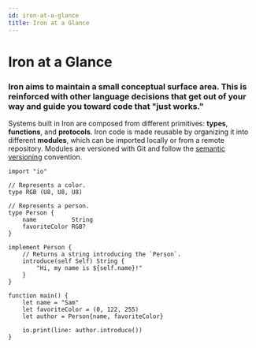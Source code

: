 ```yaml
---
id: iron-at-a-glance
title: Iron at a Glance
---
```


# Iron at a Glance

### Iron aims to maintain a small conceptual surface area. This is reinforced with other language decisions that get out of your way and guide you toward code that "just works."

Systems built in Iron are composed from different primitives: **types**, **functions**, and **protocols**. Iron code is made reusable by organizing it into different **modules**, which can be imported locally or from a remote repository. Modules are versioned with Git and follow the [semantic versioning](https://semver.org/) convention.

```fe
import "io"

// Represents a color.
type RGB (U8, U8, U8)

// Represents a person.
type Person {
	name          String
	favoriteColor RGB?
}

implement Person {
	// Returns a string introducing the `Person`.
	introduce(self Self) String {
		"Hi, my name is ${self.name}!"
	}
}

function main() {
	let name = "Sam"
	let favoriteColor = (0, 122, 255)
	let author = Person{name, favoriteColor}

	io.print(line: author.introduce())
}
```
